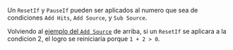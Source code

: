 Un `ResetIf` y `PauseIf` pueden ser aplicados al numero que sea de condiciones `Add Hits`, `Add Source`, y `Sub Source`.

Volviendo al [ejemplo del `Add Source`](AddSource-Flag-es) de arriba, si un `ResetIf` se aplicara a la condicion 2, el logro se reiniciaría porque `1 + 2 > 0`.
